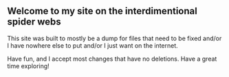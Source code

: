 ## Welcome to my site on the interdimentional spider webs

This site was built to mostly be a dump for files that need to be fixed and/or I have nowhere else to put and/or I just want on the internet.

Have fun, and I accept most changes that have no deletions. Have a great time exploring!
